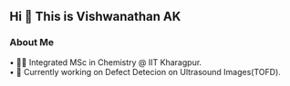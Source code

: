 ## Hi 👋 This is Vishwanathan AK 

### About Me

  • 👨‍🎓 Integrated MSc in Chemistry @ IIT Kharagpur.<br>
  • 🫧 Currently working on Defect Detecion on Ultrasound Images(TOFD).


<!--
**vishwalization/vishwalization** is a ✨ _special_ ✨ repository because its `README.md` (this file) appears on your GitHub profile.

Here are some ideas to get you started:

- 🔭 I’m currently working on ...
- 🌱 I’m currently learning ...
- 👯 I’m looking to collaborate on ...
- 🤔 I’m looking for help with ...
- 💬 Ask me about ...
- 📫 How to reach me: ...
- 😄 Pronouns: ...
- ⚡ Fun fact: ...
-->
